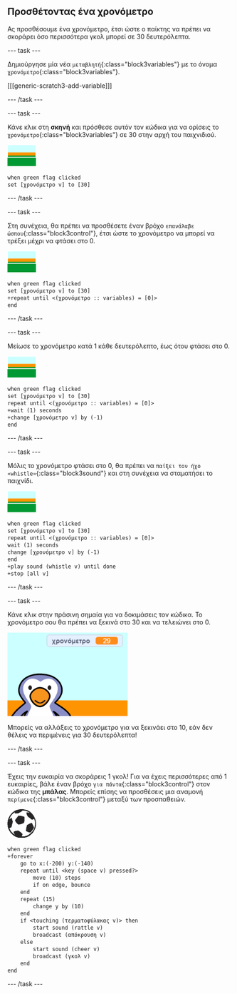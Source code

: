 ## Προσθέτοντας ένα χρονόμετρο

Ας προσθέσουμε ένα χρονόμετρο, έτσι ώστε ο παίκτης να πρέπει να σκοράρει όσο περισσότερα γκολ μπορεί σε 30 δευτερόλεπτα.

--- task ---

Δημιούργησε μία νέα `μεταβλητή`{:class="block3variables"} με το όνομα `χρονόμετρο`{:class="block3variables"}.

[[[generic-scratch3-add-variable]]]

--- /task ---

--- task ---

Κάνε κλικ στη __σκηνή__ και πρόσθεσε αυτόν τον κώδικα για να ορίσεις το `χρονόμετρο`{:class="block3variables"} σε 30 στην αρχή του παιχνιδιού.

![χαρακτήρας σκηνικού](images/stage-sprite.png)

```blocks3
when green flag clicked
set [χρονόμετρο v] to [30]
```

--- /task ---

--- task ---

Στη συνέχεια, θα πρέπει να προσθέσετε έναν βρόχο `επανάλαβε ώσπου`{:class="block3control"}, έτσι ώστε το χρονόμετρο να μπορεί να τρέξει μέχρι να φτάσει στο 0.

![χαρακτήρας σκηνικού](images/stage-sprite.png)

```blocks3
when green flag clicked
set [χρονόμετρο v] to [30]
+repeat until <(χρονόμετρο :: variables) = [0]>
end
```

--- /task ---

--- task ---

Μείωσε το χρονόμετρο κατά 1 κάθε δευτερόλεπτο, έως ότου φτάσει στο 0.

![χαρακτήρας σκηνικού](images/stage-sprite.png)

```blocks3
when green flag clicked
set [χρονόμετρο v] to [30]
repeat until <(χρονόμετρο :: variables) = [0]>
+wait (1) seconds
+change [χρονόμετρο v] by (-1)
end
```

--- /task ---

--- task ---

Μόλις το χρονόμετρο φτάσει στο 0, θα πρέπει να `παίξει τον ήχο «whistle»`{:class="block3sound"} και στη συνέχεια να σταματήσει το παιχνίδι.

![χαρακτήρας σκηνικού](images/stage-sprite.png)

```blocks3
when green flag clicked
set [χρονόμετρο v] to [30]
repeat until <(χρονόμετρο :: variables) = [0]>
wait (1) seconds
change [χρονόμετρο v] by (-1)
end
+play sound (whistle v) until done
+stop [all v]
```

--- /task ---

--- task ---

Κάνε κλικ στην πράσινη σημαία για να δοκιμάσεις τον κώδικα. Το χρονόμετρο σου θα πρέπει να ξεκινά στο 30 και να τελειώνει στο 0.

![screenshot](images/goalie-timer-test.png)

Μπορείς να αλλάξεις το χρονόμετρο για να ξεκινάει στο 10, εάν δεν θέλεις να περιμένεις για 30 δευτερόλεπτα!

--- /task ---

--- task ---

Έχεις την ευκαιρία να σκοράρεις 1 γκολ! Για να έχεις περισσότερες από 1 ευκαιρίες, βάλε έναν βρόχο `για πάντα`{:class="block3control"} στον κώδικα της __μπάλας__. Μπορείς επίσης να προσθέσεις μια αναμονή `περίμενε`{:class="block3control"} μεταξύ των προσπαθειών.

![αντικείμενο μπάλας](images/football-sprite.png)

```blocks3
when green flag clicked
+forever
    go to x:(-200) y:(-140)
    repeat until <key (space v) pressed?>
        move (10) steps
        if on edge, bounce
    end
    repeat (15)
        change y by (10)
    end
    if <touching (τερματοφύλακας v)> then
        start sound (rattle v)
        broadcast (απόκρουση v)
    else
        start sound (cheer v)
        broadcast (γκολ v)
    end
end
```

--- /task ---

